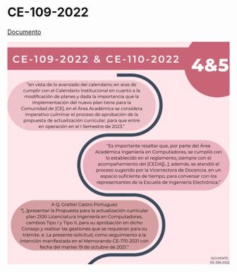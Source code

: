 # CE-109-2022

[Documento](https://raw.githubusercontent.com/aseic/assets/master/revision_curricular/docs/ce_109_2022/ce_109_2022.pdf)

![](https://raw.githubusercontent.com/aseic/assets/master/revision_curricular/docs/ce_109_2022/timeline_1.png "")